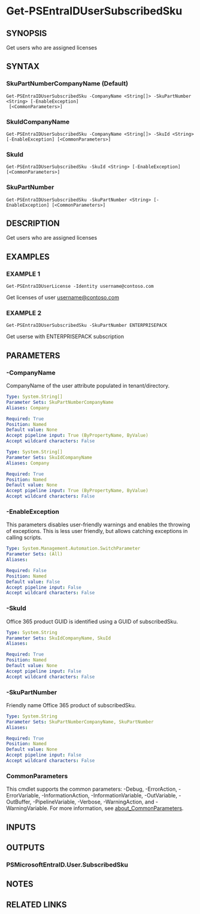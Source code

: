 ﻿---
external help file: PSMicrosoftEntraID-help.xml
Module Name: PSMicrosoftEntraID
online version:
schema: 2.0.0
---

# Get-PSEntraIDUserSubscribedSku

## SYNOPSIS
Get users who are assigned licenses

## SYNTAX

### SkuPartNumberCompanyName (Default)
```
Get-PSEntraIDUserSubscribedSku -CompanyName <String[]> -SkuPartNumber <String> [-EnableException]
 [<CommonParameters>]
```

### SkuIdCompanyName
```
Get-PSEntraIDUserSubscribedSku -CompanyName <String[]> -SkuId <String> [-EnableException] [<CommonParameters>]
```

### SkuId
```
Get-PSEntraIDUserSubscribedSku -SkuId <String> [-EnableException] [<CommonParameters>]
```

### SkuPartNumber
```
Get-PSEntraIDUserSubscribedSku -SkuPartNumber <String> [-EnableException] [<CommonParameters>]
```

## DESCRIPTION
Get users who are assigned licenses

## EXAMPLES

### EXAMPLE 1
```
Get-PSEntraIDUserLicense -Identity username@contoso.com
```

Get licenses of user username@contoso.com

### EXAMPLE 2
```
Get-PSEntraIDUserSubscribedSku -SkuPartNumber ENTERPRISEPACK
```

Get userse with ENTERPRISEPACK subscription

## PARAMETERS

### -CompanyName
CompanyName of the user attribute populated in tenant/directory.

```yaml
Type: System.String[]
Parameter Sets: SkuPartNumberCompanyName
Aliases: Company

Required: True
Position: Named
Default value: None
Accept pipeline input: True (ByPropertyName, ByValue)
Accept wildcard characters: False
```

```yaml
Type: System.String[]
Parameter Sets: SkuIdCompanyName
Aliases: Company

Required: True
Position: Named
Default value: None
Accept pipeline input: True (ByPropertyName, ByValue)
Accept wildcard characters: False
```

### -EnableException
This parameters disables user-friendly warnings and enables the throwing of exceptions.
This is less user friendly,
but allows catching exceptions in calling scripts.

```yaml
Type: System.Management.Automation.SwitchParameter
Parameter Sets: (All)
Aliases:

Required: False
Position: Named
Default value: False
Accept pipeline input: False
Accept wildcard characters: False
```

### -SkuId
Office 365 product GUID is identified using a GUID of subscribedSku.

```yaml
Type: System.String
Parameter Sets: SkuIdCompanyName, SkuId
Aliases:

Required: True
Position: Named
Default value: None
Accept pipeline input: False
Accept wildcard characters: False
```

### -SkuPartNumber
Friendly name Office 365 product of subscribedSku.

```yaml
Type: System.String
Parameter Sets: SkuPartNumberCompanyName, SkuPartNumber
Aliases:

Required: True
Position: Named
Default value: None
Accept pipeline input: False
Accept wildcard characters: False
```

### CommonParameters
This cmdlet supports the common parameters: -Debug, -ErrorAction, -ErrorVariable, -InformationAction, -InformationVariable, -OutVariable, -OutBuffer, -PipelineVariable, -Verbose, -WarningAction, and -WarningVariable. For more information, see [about_CommonParameters](http://go.microsoft.com/fwlink/?LinkID=113216).

## INPUTS

## OUTPUTS

### PSMicrosoftEntraID.User.SubscribedSku
## NOTES

## RELATED LINKS
